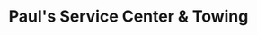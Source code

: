---
title: "Paul's Service Center & Towing"
url: /sewell/pauls-service-center-und-towing/
shop: Autowerkstatt
---